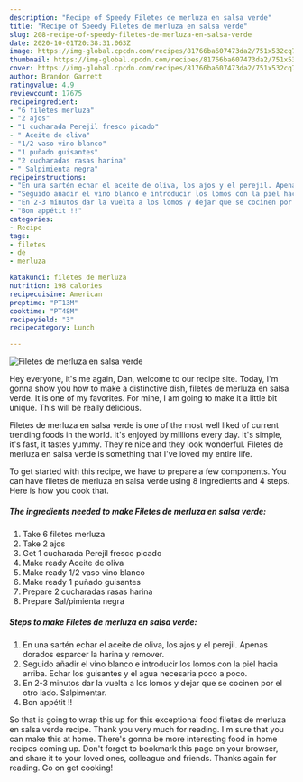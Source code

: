 ```yaml
---
description: "Recipe of Speedy Filetes de merluza en salsa verde"
title: "Recipe of Speedy Filetes de merluza en salsa verde"
slug: 208-recipe-of-speedy-filetes-de-merluza-en-salsa-verde
date: 2020-10-01T20:38:31.063Z
image: https://img-global.cpcdn.com/recipes/81766ba607473da2/751x532cq70/filetes-de-merluza-en-salsa-verde-foto-principal.jpg
thumbnail: https://img-global.cpcdn.com/recipes/81766ba607473da2/751x532cq70/filetes-de-merluza-en-salsa-verde-foto-principal.jpg
cover: https://img-global.cpcdn.com/recipes/81766ba607473da2/751x532cq70/filetes-de-merluza-en-salsa-verde-foto-principal.jpg
author: Brandon Garrett
ratingvalue: 4.9
reviewcount: 17675
recipeingredient:
- "6 filetes merluza"
- "2 ajos"
- "1 cucharada Perejil fresco picado"
- " Aceite de oliva"
- "1/2 vaso vino blanco"
- "1 puñado guisantes"
- "2 cucharadas rasas harina"
- " Salpimienta negra"
recipeinstructions:
- "En una sartén echar el aceite de oliva, los ajos y el perejil. Apenas dorados esparcer la harina y remover."
- "Seguido añadir el vino blanco e introducir los lomos con la piel hacia arriba. Echar los guisantes y el agua necesaria poco a poco."
- "En 2-3 minutos dar la vuelta a los lomos y dejar que se cocinen por el otro lado. Salpimentar."
- "Bon appétit !!"
categories:
- Recipe
tags:
- filetes
- de
- merluza

katakunci: filetes de merluza 
nutrition: 198 calories
recipecuisine: American
preptime: "PT13M"
cooktime: "PT48M"
recipeyield: "3"
recipecategory: Lunch

---
```



![Filetes de merluza en salsa verde](https://img-global.cpcdn.com/recipes/81766ba607473da2/751x532cq70/filetes-de-merluza-en-salsa-verde-foto-principal.jpg)

Hey everyone, it's me again, Dan, welcome to our recipe site. Today, I'm gonna show you how to make a distinctive dish, filetes de merluza en salsa verde. It is one of my favorites. For mine, I am going to make it a little bit unique. This will be really delicious.

Filetes de merluza en salsa verde is one of the most well liked of current trending foods in the world. It's enjoyed by millions every day. It's simple, it's fast, it tastes yummy. They're nice and they look wonderful. Filetes de merluza en salsa verde is something that I've loved my entire life.




To get started with this recipe, we have to prepare a few components. You can have filetes de merluza en salsa verde using 8 ingredients and 4 steps. Here is how you cook that.

<!--inarticleads1-->

##### The ingredients needed to make Filetes de merluza en salsa verde:

1. Take 6 filetes merluza
1. Take 2 ajos
1. Get 1 cucharada Perejil fresco picado
1. Make ready  Aceite de oliva
1. Make ready 1/2 vaso vino blanco
1. Make ready 1 puñado guisantes
1. Prepare 2 cucharadas rasas harina
1. Prepare  Sal/pimienta negra




<!--inarticleads2-->

##### Steps to make Filetes de merluza en salsa verde:

1. En una sartén echar el aceite de oliva, los ajos y el perejil. Apenas dorados esparcer la harina y remover.
1. Seguido añadir el vino blanco e introducir los lomos con la piel hacia arriba. Echar los guisantes y el agua necesaria poco a poco.
1. En 2-3 minutos dar la vuelta a los lomos y dejar que se cocinen por el otro lado. Salpimentar.
1. Bon appétit !!




So that is going to wrap this up for this exceptional food filetes de merluza en salsa verde recipe. Thank you very much for reading. I'm sure that you can make this at home. There's gonna be more interesting food in home recipes coming up. Don't forget to bookmark this page on your browser, and share it to your loved ones, colleague and friends. Thanks again for reading. Go on get cooking!
